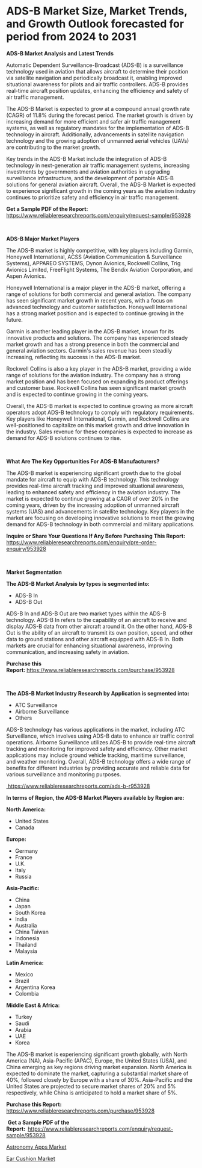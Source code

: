 <p><h1>ADS-B Market Size, Market Trends, and Growth Outlook forecasted for period from 2024 to 2031</h1></p><p><strong>ADS-B Market Analysis and Latest Trends</strong></p>
<p><p>Automatic Dependent Surveillance-Broadcast (ADS-B) is a surveillance technology used in aviation that allows aircraft to determine their position via satellite navigation and periodically broadcast it, enabling improved situational awareness for pilots and air traffic controllers. ADS-B provides real-time aircraft position updates, enhancing the efficiency and safety of air traffic management.</p><p>The ADS-B Market is expected to grow at a compound annual growth rate (CAGR) of 11.8% during the forecast period. The market growth is driven by increasing demand for more efficient and safer air traffic management systems, as well as regulatory mandates for the implementation of ADS-B technology in aircraft. Additionally, advancements in satellite navigation technology and the growing adoption of unmanned aerial vehicles (UAVs) are contributing to the market growth.</p><p>Key trends in the ADS-B Market include the integration of ADS-B technology in next-generation air traffic management systems, increasing investments by governments and aviation authorities in upgrading surveillance infrastructure, and the development of portable ADS-B solutions for general aviation aircraft. Overall, the ADS-B Market is expected to experience significant growth in the coming years as the aviation industry continues to prioritize safety and efficiency in air traffic management.</p></p>
<p><strong>Get a Sample PDF of the Report:&nbsp;</strong> <a href="https://www.reliableresearchreports.com/enquiry/request-sample/953928">https://www.reliableresearchreports.com/enquiry/request-sample/953928</a></p>
<p>&nbsp;</p>
<p><strong>ADS-B Major Market Players</strong></p>
<p><p>The ADS-B market is highly competitive, with key players including Garmin, Honeywell International, ACSS (Aviation Communication & Surveillance Systems), APPAREO SYSTEMS, Dynon Avionics, Rockwell Collins, Trig Avionics Limited, FreeFlight Systems, The Bendix Aviation Corporation, and Aspen Avionics.</p><p>Honeywell International is a major player in the ADS-B market, offering a range of solutions for both commercial and general aviation. The company has seen significant market growth in recent years, with a focus on advanced technology and customer satisfaction. Honeywell International has a strong market position and is expected to continue growing in the future.</p><p>Garmin is another leading player in the ADS-B market, known for its innovative products and solutions. The company has experienced steady market growth and has a strong presence in both the commercial and general aviation sectors. Garmin's sales revenue has been steadily increasing, reflecting its success in the ADS-B market.</p><p>Rockwell Collins is also a key player in the ADS-B market, providing a wide range of solutions for the aviation industry. The company has a strong market position and has been focused on expanding its product offerings and customer base. Rockwell Collins has seen significant market growth and is expected to continue growing in the coming years.</p><p>Overall, the ADS-B market is expected to continue growing as more aircraft operators adopt ADS-B technology to comply with regulatory requirements. Key players like Honeywell International, Garmin, and Rockwell Collins are well-positioned to capitalize on this market growth and drive innovation in the industry. Sales revenue for these companies is expected to increase as demand for ADS-B solutions continues to rise.</p></p>
<p>&nbsp;</p>
<p><strong>What Are The Key Opportunities For ADS-B Manufacturers?</strong></p>
<p><p>The ADS-B market is experiencing significant growth due to the global mandate for aircraft to equip with ADS-B technology. This technology provides real-time aircraft tracking and improved situational awareness, leading to enhanced safety and efficiency in the aviation industry. The market is expected to continue growing at a CAGR of over 20% in the coming years, driven by the increasing adoption of unmanned aircraft systems (UAS) and advancements in satellite technology. Key players in the market are focusing on developing innovative solutions to meet the growing demand for ADS-B technology in both commercial and military applications.</p></p>
<p><strong>Inquire or Share Your Questions If Any Before Purchasing This Report:</strong> <a href="https://www.reliableresearchreports.com/enquiry/pre-order-enquiry/953928">https://www.reliableresearchreports.com/enquiry/pre-order-enquiry/953928</a></p>
<p>&nbsp;</p>
<p><strong>Market Segmentation</strong></p>
<p><strong>The ADS-B Market Analysis by types is segmented into:</strong></p>
<p><ul><li>ADS-B In</li><li>ADS-B Out</li></ul></p>
<p><p>ADS-B In and ADS-B Out are two market types within the ADS-B technology. ADS-B In refers to the capability of an aircraft to receive and display ADS-B data from other aircraft around it. On the other hand, ADS-B Out is the ability of an aircraft to transmit its own position, speed, and other data to ground stations and other aircraft equipped with ADS-B In. Both markets are crucial for enhancing situational awareness, improving communication, and increasing safety in aviation.</p></p>
<p><strong>Purchase this Report:&nbsp;</strong><a href="https://www.reliableresearchreports.com/purchase/953928">https://www.reliableresearchreports.com/purchase/953928</a></p>
<p>&nbsp;</p>
<p><strong>The ADS-B Market Industry Research by Application is segmented into:</strong></p>
<p><ul><li>ATC Surveillance</li><li>Airborne Surveillance</li><li>Others</li></ul></p>
<p><p>ADS-B technology has various applications in the market, including ATC Surveillance, which involves using ADS-B data to enhance air traffic control operations. Airborne Surveillance utilizes ADS-B to provide real-time aircraft tracking and monitoring for improved safety and efficiency. Other market applications may include ground vehicle tracking, maritime surveillance, and weather monitoring. Overall, ADS-B technology offers a wide range of benefits for different industries by providing accurate and reliable data for various surveillance and monitoring purposes.</p></p>
<p><a href="https://www.reliableresearchreports.com/ads-b-r953928">&nbsp;https://www.reliableresearchreports.com/ads-b-r953928</a></p>
<p><strong>In terms of Region, the ADS-B Market Players available by Region are:</strong></p>
<p>
    <p> <strong> North America: </strong>
        <ul>
            <li>United States</li>
            <li>Canada</li>
        </ul>
        </p> 
    <p> <strong> Europe: </strong>
        <ul>
            <li>Germany</li>
            <li>France</li>
            <li>U.K.</li>
            <li>Italy</li>
            <li>Russia</li>
        </ul>
        </p> 
    <p> <strong> Asia-Pacific: </strong>
        <ul>
            <li>China</li>
            <li>Japan</li>
            <li>South Korea</li>
            <li>India</li>
            <li>Australia</li>
            <li>China Taiwan</li>
            <li>Indonesia</li>
            <li>Thailand</li>
            <li>Malaysia</li>
        </ul>
        </p> 
    <p> <strong> Latin America: </strong>
        <ul>
            <li>Mexico</li>
            <li>Brazil</li>
            <li>Argentina Korea</li>
            <li>Colombia</li>
        </ul>
        </p> 
    <p> <strong> Middle East & Africa: </strong>
        <ul>
            <li>Turkey</li>
            <li>Saudi</li>
            <li>Arabia</li>
            <li>UAE</li>
            <li>Korea</li>
        </ul>
    </p>
    </p>
<p><p>The ADS-B market is experiencing significant growth globally, with North America (NA), Asia-Pacific (APAC), Europe, the United States (USA), and China emerging as key regions driving market expansion. North America is expected to dominate the market, capturing a substantial market share of 40%, followed closely by Europe with a share of 30%. Asia-Pacific and the United States are projected to secure market shares of 20% and 5% respectively, while China is anticipated to hold a market share of 5%.</p></p>
<p><strong>Purchase this Report: </strong><a href="https://www.reliableresearchreports.com/purchase/953928">https://www.reliableresearchreports.com/purchase/953928</a></p>
<p>&nbsp;<strong>Get a Sample PDF of the Report:&nbsp;&nbsp;</strong><a href="https://www.reliableresearchreports.com/enquiry/request-sample/953928">https://www.reliableresearchreports.com/enquiry/request-sample/953928</a></p>
<p><strong></strong></p>
<p><p><a href="https://view.publitas.com/reportprime-1/insights-into-astronomy-apps-market-share-and-competitive-landscape-for-period-from-2024-to-2031/">Astronomy Apps Market</a></p><p><a href="https://github.com/elizabethdagraca/Market-Research-Report-List-4/blob/main/ear-cushion-market.md">Ear Cushion Market</a></p></p>